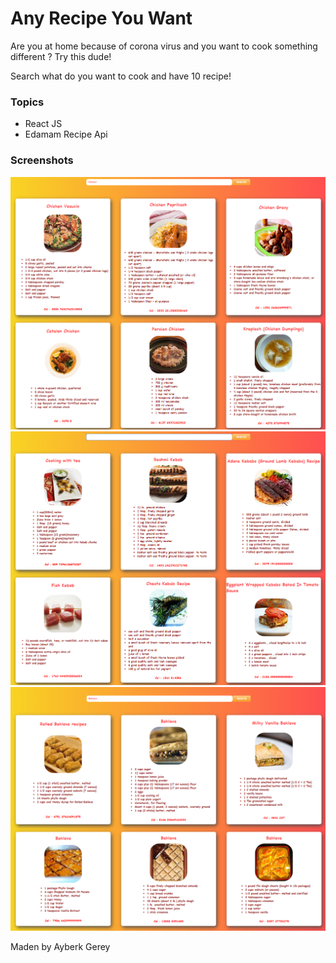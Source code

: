 <h1>Any Recipe You Want</h1>

<p>Are you at home because of corona virus and you want to cook something different ? Try this dude!</p>
<p>Search what do you want to cook and have 10 recipe!</p>

<h3>Topics</h3>
<ul>
<li>React JS</li>
<li>Edamam Recipe Api</li>
</ul>

<h3>Screenshots</h3>

<div class="row">
  <div class="column">
<img src = "Screenshots/ss1.png" />
<img src = "Screenshots/ss2.png" />
<img src = "Screenshots/ss3.png" />
</div>
  
  
  <p>Maden by Ayberk Gerey</p>
